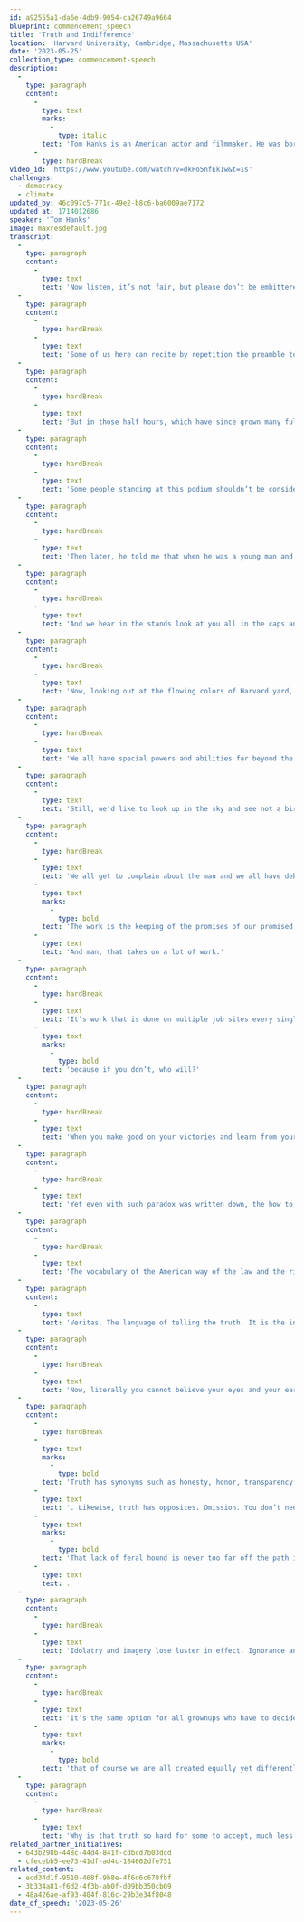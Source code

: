 ```yaml
---
id: a92555a1-da6e-4db9-9054-ca26749a9664
blueprint: commencement_speech
title: 'Truth and Indifference'
location: 'Harvard University, Cambridge, Massachusetts USA'
date: '2023-05-25'
collection_type: commencement-speech
description:
  -
    type: paragraph
    content:
      -
        type: text
        marks:
          -
            type: italic
        text: 'Tom Hanks is an American actor and filmmaker. He was born on July 9, 1956, in Concord, California. His mother worked in a hospital and was a distant relative of Abraham Lincoln. Hanks is known for his cheerful everyman persona and has starred in many popular films. He is also a big supporter of environmental causes, same-sex marriage, and alternative fuels.'
      -
        type: hardBreak
video_id: 'https://www.youtube.com/watch?v=dkPo5nfEk1w&t=1s'
challenges:
  - democracy
  - climate
updated_by: 46c097c5-771c-49e2-b8c6-ba6009ae7172
updated_at: 1714012686
speaker: 'Tom Hanks'
image: maxresdefault.jpg
transcript:
  -
    type: paragraph
    content:
      -
        type: text
        text: 'Now listen, it’s not fair, but please don’t be embittered by this fact. Without having done a lick of work, without having spent any time in class, without once walking into that library  --  in order to have anything to do with the graduating class of Harvard, it’s faculty or it’s a distinguished alumni  --  I make a damn good living playing someone who did. It’s the way of the world, kids. On behalf of all of us who studied for two years at Chabot Community College in Hayward, California, two semesters at California State University, Sacramento, and for 45 years at the School of Hard knocks earning a Bachelor of Arts degree in one damn thing after another, thank you. I don’t know much about Latin, I have no real passion for enzymes and public global policy is something I scan in the newspaper just before I do the Wordle. And yet here I am closing. Closing for Josiah, Palace and Vic. Thank you.'
  -
    type: paragraph
    content:
      -
        type: hardBreak
      -
        type: text
        text: 'Some of us here can recite by repetition the preamble to a television show we might have seen five days a week about a strange being from another planet, with powers and abilities far beyond those of mortal men. Superman, who disguised as a mild-mannered reporter for a great metropolitan newspaper … There were many metropolitan newspapers once, and some of them were great. Who could change the course of Mighty Rivers and Ben Steele with his bare hands, he was faster than a speeding bullet and he was more powerful than a locomotive and he was able to leap tall buildings at a single bound and those are very, very impressive superpowers, no? Well, what was most impressive about his powers was how he chose to wield them. Yeah, cats were saved from trees and evildoers were banished to the phantom zone and the innocent were rescued with reliable and assuring regularity.'
  -
    type: paragraph
    content:
      -
        type: hardBreak
      -
        type: text
        text: 'But in those half hours, which have since grown many full length films and multiverses and God, you kids see them all, was the ongoing struggle for not just the protection and safety of the world, but to the exposing of crooks and their lies to the light of day. Superman, you see, and his proxies of Wonder Woman and Captain America and Black Panther and the Black Widow and The Fantastic Four. My God, there’s a million of them. They are all enmeshed in that never-ending battle for truth, justice and the American way. And in such a struggle being a Superman is a plus. Even with his one lethal weakness, exposure to chunks of the wreckage of his home planet destroyed by its own hubris and apathy. But hey, there ain’t no Superman nor anyone else in his Justice League. There’s just us on this planet. Now, on occasions such as this, beware of certain orators who resort to using sage quotations from historical figures or the words of legends of literature and arts, the name-dropping of famous friends, as a claim to some wisdom or super ability.'
  -
    type: paragraph
    content:
      -
        type: hardBreak
      -
        type: text
        text: 'Some people standing at this podium shouldn’t be considered much more than lucky sots who are in the right place at the right time with the right goods in the right attitude. Or as a man named Marlon Brando once said to me, “Vic, would you pick up that name I just dropped?” “Marlon Brando, would you hold onto it till we’re done? Thank you. Give it back to me at the end. I’m going to need it back.” Yes, as a man named Marlon Brando once said to me on a message, he left on my telephone answering machine, “Tommy Handkerchief, this is Marlon Bran Flakes, calling you to ask where you are.”'
  -
    type: paragraph
    content:
      -
        type: hardBreak
      -
        type: text
        text: 'Then later, he told me that when he was a young man and registered for the draft, he filled out the form for his name and age. But when it came to his race, he wrote “Human." “But Tommy, what are we?” Oh, but human. Yeah, we are. We are oh, but human. Now, as an armchair historian who reads non-fiction for pleasure, the books divine that there has never been a graduating class that has not faced the greatest challenges of all time. That come every spring, the maelstrom of history swirl so wildly that no matter the year or the era or the generation, there is always an atmospheric river of events that makes right now the hinge upon which our fate is turning.'
  -
    type: paragraph
    content:
      -
        type: hardBreak
      -
        type: text
        text: 'And we hear in the stands look at you all in the caps and the gowns and we hope, “Oh, at last help, is on the way.” Somewhere matriculating today is a man of iron, a woman of steel, a superhuman just in the nick of time. Now, this is not because we have failed in our duties or are completely spent. We have done some very super things over our generations. It’s because we are all in a cage match, mixed martial arts battle royale with agents of hubris, apathy, intolerance, and braying incompetence, the malevolent equals to imperial Stormtroopers, Lex Luthor and Loki, and we could all use a superhero right now.'
  -
    type: paragraph
    content:
      -
        type: hardBreak
      -
        type: text
        text: 'Now, looking out at the flowing colors of Harvard yard, the goofy big hands that clap, the balls that represent the world on which we live, the streamers and the [inaudible 00:08:09] and someone’s very big face rendered large out there amongst the… There she is. We see beings who are young in restless with energy and imagination, with righteousness and enlightenment and joy and compassion. And we celebrate your proclaimed wisdom and your worth ethic. We know no one is faster than a speeding bullet to our shame, every day to our shame. But we can still summon more power than a locomotive and we are able to leap tall buildings at a single bound if we have the right gizmo. We can change the course of mighty rivers if such a thing should be done, and we make machines that bend steel as easily as using our bare hands. And we know that to each other, we often seem like strange beings from another planet in habits and tastes and languages, with holidays and foods we eat and names of the days of the week all varying.'
  -
    type: paragraph
    content:
      -
        type: hardBreak
      -
        type: text
        text: 'We all have special powers and abilities far beyond the reach of other mortals. Some of us can repair a screen door with ease. Some of us can take care of a five-year-old kid and a toddler for 24 hours a day and never stop loving them. Some of us make sense of physics and economics and global policy. Some of us survive somehow on minimum earnings. Some of us graduate from colleges despite years of lockdowns and Zooms. Now these achievements are all stellar, even though yes, we are all but human. '
  -
    type: paragraph
    content:
      -
        type: text
        text: 'Still, we’d like to look up in the sky and see not a bird, not a plane, but well, someone who is young and strong and super who will fight the never ending battle for truth, for justice and for the American way. Someone who will take on that work. Now a kooky uncle once said to me, “We should all stay in school as long as we can because the moment we graduate, we have to work every day for the rest of our lives.” Now that uncle was a bit bitter, but he was not wrong.'
  -
    type: paragraph
    content:
      -
        type: hardBreak
      -
        type: text
        text: 'We all get to complain about the man and we all have debts we got to pay. And we’re all entitled to a day off to lay about. But the work that is called for that we must do has no expiration date. It is the construction of our more perfect union, and that job will never ever be completed. It’s one that requires rigorous attention, unfading wherewithal and all hands. '
      -
        type: text
        marks:
          -
            type: bold
        text: 'The work is the keeping of the promises of our promised land, the practice of decency, the protection of freedom and the promotion of liberty for all with no exceptions. '
      -
        type: text
        text: 'And man, that takes on a lot of work.'
  -
    type: paragraph
    content:
      -
        type: hardBreak
      -
        type: text
        text: 'It’s work that is done on multiple job sites every single day, and you can call each of them the battle for truth, justice and the American way. Yes, the American way. The American way is exampled in both plain sight and in subtle attitude. It’s in moments of routine exchange and in broad expectations. It’s in places of historic weight and import and in the small spaces in which we all stand. The American way could be exampled, would you respect the law and the rights of all, because if you don’t, who will? When your food is brought to you, will you thank the server? Because if you don’t, who will? Would you pick up the litter that has missed the recycling bin? Because if you don’t, who will? When you vote your conscience and make sure your neighbor has the opportunity to do the same with theirs, '
      -
        type: text
        marks:
          -
            type: bold
        text: 'because if you don’t, who will?'
  -
    type: paragraph
    content:
      -
        type: hardBreak
      -
        type: text
        text: 'When you make good on your victories and learn from your losses because both are the results of proud and noble efforts, if you don’t, who will? The American way was first proposed not far from here, when subjects of the king demanded more control over their lives than that dictated by someone else’s definition of providence. At the same time, women had no legal re-courses. An entire segment of the population had been taken from their homeland and slaved to work as chattel regardless of their age. And the original inhabitants of this continent from sea to shining sea, the only ones who carried the DNA of America were considered subhuman.'
  -
    type: paragraph
    content:
      -
        type: hardBreak
      -
        type: text
        text: 'Yet even with such paradox was written down, the how to, how to establish justice, ensure domestic tranquility, provide for the common defense, promote the general welfare and secure those blessings of liberty for ourselves and our posterity, no matter as time and conflict and the institutions of our democracy would determine, our gender, our race, our creed, our color, our chosen deities, or who we love. For it is our manifest destiny to pursue our own happiness. All of us, no exceptions, are entitled to the inalienable rights of liberty and freedom because we live in the United States of America.'
  -
    type: paragraph
    content:
      -
        type: hardBreak
      -
        type: text
        text: 'The vocabulary of the American way of the law and the rights we share is some part philosophical musing, some part answering a question with a question, some part trying to bowl us all over with your knowledge of a Latin. Some part answering the question with a question, and the rest is all practical. It’s even physical and it’s certainly tangible. It’s the language of telling the truth. What is truth again in Latin?'
  -
    type: paragraph
    content:
      -
        type: text
        text: 'Veritas. The language of telling the truth. It is the in the vision quest for truth that we look to you newly incorporated members of the Justice League of Avengers to come to the rescue. For the truth to some is no longer empirical. It’s no longer based on data nor common sense, nor even common decency. Telling the truth is no longer the benchmark for public service. It’s no longer the [inaudible 00:15:42] to our fears or the guide to our actions. Truth is now considered malleable by opinion and by zero-sum endgames. Imagery is manufactured with audacity and with purpose to achieve the primal task of marring the truth with mock logic, to achieve with fake expertise, with false sincerity, with phrases like, “I’m just saying. Well, I’m just asking. I’m just wondering.”'
  -
    type: paragraph
    content:
      -
        type: hardBreak
      -
        type: text
        text: 'Now, literally you cannot believe your eyes and your ears will help others lie to you. Someone will report the world to you exactly as you wish it were full of alternative facts, of conjured narrative meant to buttress the status quo and deny its offenses or rejig the rules and muddy the playing field, depending on where one is on the food chain and the moral spectrum. The American way can be demonstrated without ceasing as a perpetual prayer by every big shot in any plain Jane or Joe Blow. Justice can be an everyday pursuit case by case, with both lightning speed and the slow inevitable effect of gravity. Truth though Lord, truth. Truth feeds up in the high country as elusive as serenity, yet as certain as the North Star and the Southern Cross. Truth is mined at the intersections of our chosen behaviors and our fixed habits in our personal boundaries.'
  -
    type: paragraph
    content:
      -
        type: hardBreak
      -
        type: text
        marks:
          -
            type: bold
        text: 'Truth has synonyms such as honesty, honor, transparency. And yet, the common practice of so many is to play fast and loose with those very words, to create enemies, to claim victimhood, to raise the mediocre into merit and to make cloudy a vista that is actually crystal clear'
      -
        type: text
        text: '. Likewise, truth has opposites. Omission. You don’t need to know that. Distraction. "That’s not the real story, this is." Opinion. Masquerading as clairvoyance. “Oh, here’s what is going to happen.” And influence pedaling. A lot of people are saying truth too has a nemesis equal to any colored kryptonite. '
      -
        type: text
        marks:
          -
            type: bold
        text: 'That lack of feral hound is never too far off the path in the weeds and in the shadows, lying in wait for the lethal opportunity to bring truth down. And that beast is indifference, which will make moot all the permanence found in truth. Indifference will rust away the promise of our promised land. Propaganda and bald face lies will erode over time'
      -
        type: text
        text: .
  -
    type: paragraph
    content:
      -
        type: hardBreak
      -
        type: text
        text: 'Idolatry and imagery lose luster in effect. Ignorance and intolerance can be replaced by experience in the wink of an eye, but indifference will narrow the vision of America’s people and make dim the light of Lady Liberty’s symbolic torch. Indifference make citizens into indentured servants held in labor by the despots and tyrants whose default setting is cynicism, who outlawed dissent and banned art and dialogue and books. Who grab power any way they can enabled by the subterfuge of their co-conspirators, rewarding their rationale of the complicit, and surging into the vacuum caused by the indifference of a people who have been made weary by struggle, so weary that they lose hope and are left to yearn to be saved by the fiction of superheroes. Every day, every year, and for every graduating class, there is a choice to be made.'
  -
    type: paragraph
    content:
      -
        type: hardBreak
      -
        type: text
        text: 'It’s the same option for all grownups who have to decide to be one of three types of Americans, those who embrace liberty and freedom for all, those who won’t, or those who are indifferent. Only the first do the work of creating a more perfect union and nation indivisible. The others get in the way. And the never ending battle you have all officially joined as of today, the difference is in how truly you believe and in how vociferously you promote, and how tightly you hold to the truth that is self-evident, '
      -
        type: text
        marks:
          -
            type: bold
        text: 'that of course we are all created equally yet differently. And of course, we are all in this together. If we do the work, justice and the American way are within our grasp, no matter our gender, our faith, our station, our heritage or genetic makeup, the shade and hue of our flesh, or the continental birthplace of our ancestors.'
  -
    type: paragraph
    content:
      -
        type: hardBreak
      -
        type: text
        text: 'Why is that truth so hard for some to accept, much less respect? If you live in the United States of America, the responsibility is yours, ours. The effort is optional, but the truth. The truth is sacred, unalterable, chiseled into the stone of the foundation of our republic. All of us are able, none of us are super. We are the Americans. Liberty and justice is for us all because yes, we have specific names and we have lived every year of our ages. But when it comes to race, we are all uniquely, magnificently, simply human, or so said Marlon Brando to Tommy Tommy Handkerchief, “May goodness and mercy follow you all the days, all the days of your lives.” God speed. Congratulations.'
related_partner_initiatives:
  - 643b298b-448c-44d4-841f-cdbcd7b03dcd
  - cfecebb5-ee73-41df-ad4c-184602dfe751
related_content:
  - ecd34d1f-9510-468f-9b8e-4f6d6c678fbf
  - 3b334a81-f6d2-4f3b-ab0f-d09bb350cb09
  - 48a426ae-af93-404f-816c-29b3e34f8048
date_of_speech: '2023-05-26'
---
```

